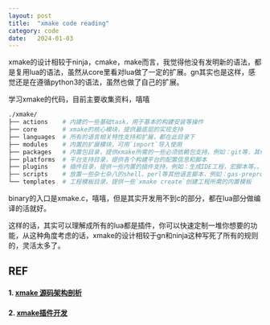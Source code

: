 ```yaml
---
layout: post
title:  "xmake code reading"
category: code
date:   2024-01-03
---
```


xmake的设计相较于ninja，cmake，make而言，我觉得他没有发明新的语法，都是复用lua的语法，虽然从core里看对lua做了一定的扩展。gn其实也是这样，感觉还是在遵循python3的语法，虽然也做了自己的扩展。

学习xmake的代码，目前主要收集资料，嘻嘻

```bash
./xmake/
├── actions    # 内建的一些基础task，用于基本的构建安装等操作
├── core       # xmake的核心模块，提供最底层的实现支持
├── languages  # 所有的语言相关特性支持和扩展，都在此目录下
├── modules    # 内置的扩展模块，可用`import`导入使用
├── packages   # 内置包目录，提供xmake所需的一些必须依赖包支持，例如：git等，其他第三方包放在独立xmake-repo下
├── platforms  # 平台支持目录，提供各个构建平台的配置信息和脚本
├── plugins    # 插件目录，提供一些内置的插件支持，例如：生成IDE工程，宏脚本等。。
├── scripts    # 放置一些杂七杂八的shell、perl等其他语言脚本，例如：gas-preprocessor.pl
└── templates  # 工程模板目录，提供一些`xmake create`创建工程所需的内置模板 
```

binary的入口是xmake.c，嘻嘻，但是其实开发用不到c的部分，都在lua部分做编译的活就好。

这样的话，其实可以理解成所有的lua都是插件，你可以快速定制一堆你想要的功能，从这种角度考虑的话，xmake的设计相较于gn和ninja这种写死了所有的规则的，灵活太多了。

## REF

#### 1. [xmake 源码架构剖析](https://zhuanlan.zhihu.com/p/29760148)

#### 2. [xmake插件开发](https://tboox.org/cn/2021/04/29/xmake-summer-ospp/)


